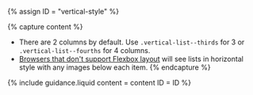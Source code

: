 {% assign ID = "vertical-style" %}

{% capture content %}
- There are 2 columns by default. Use `.vertical-list--thirds` for 3 or `.vertical-list--fourths` for 4 columns.
- [Browsers that don't support Flexbox layout](http://caniuse.com/#feat=flexbox) will see lists in horizontal style with any images below each item.
{% endcapture %}

{% include guidance.liquid  content = content  ID = ID %}
